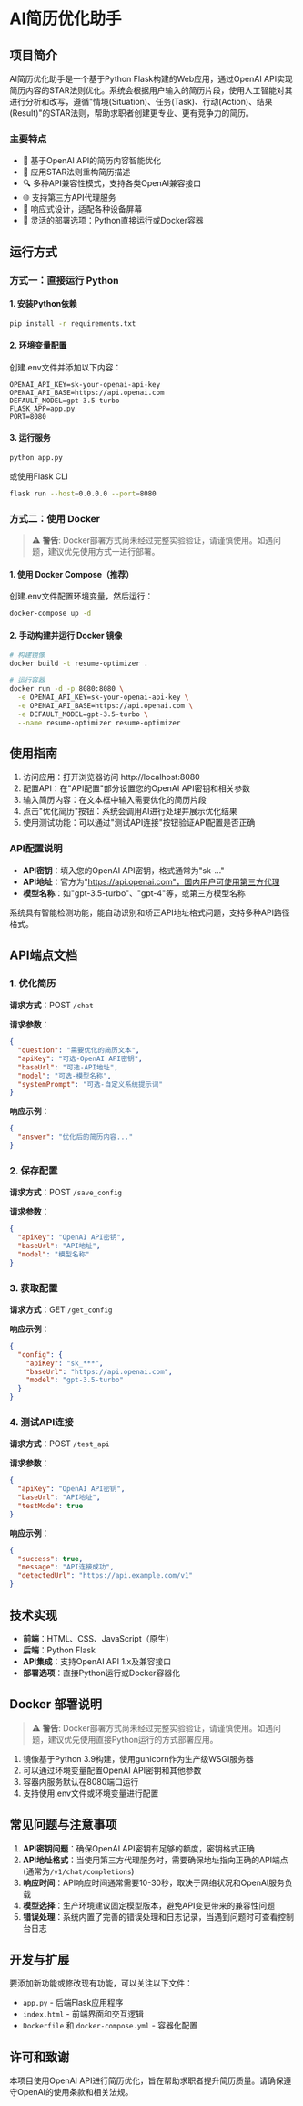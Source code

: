 # AI简历优化助手

## 项目简介

AI简历优化助手是一个基于Python Flask构建的Web应用，通过OpenAI API实现简历内容的STAR法则优化。系统会根据用户输入的简历片段，使用人工智能对其进行分析和改写，遵循"情境(Situation)、任务(Task)、行动(Action)、结果(Result)"的STAR法则，帮助求职者创建更专业、更有竞争力的简历。

### 主要特点
- 🚀 基于OpenAI API的简历内容智能优化
- 💼 应用STAR法则重构简历描述
- 🔍 多种API兼容性模式，支持各类OpenAI兼容接口
- 🌐 支持第三方API代理服务
- 📱 响应式设计，适配各种设备屏幕
- 🔧 灵活的部署选项：Python直接运行或Docker容器

## 运行方式

### 方式一：直接运行 Python

#### 1. 安装Python依赖
```bash
pip install -r requirements.txt
```

#### 2. 环境变量配置
创建.env文件并添加以下内容：
```env
OPENAI_API_KEY=sk-your-openai-api-key
OPENAI_API_BASE=https://api.openai.com
DEFAULT_MODEL=gpt-3.5-turbo
FLASK_APP=app.py
PORT=8080
```

#### 3. 运行服务
```bash
python app.py
```
或使用Flask CLI
```bash
flask run --host=0.0.0.0 --port=8080
```

### 方式二：使用 Docker

> ⚠️ **警告**: Docker部署方式尚未经过完整实验验证，请谨慎使用。如遇问题，建议优先使用方式一进行部署。

#### 1. 使用 Docker Compose（推荐）
创建.env文件配置环境变量，然后运行：
```bash
docker-compose up -d
```

#### 2. 手动构建并运行 Docker 镜像
```bash
# 构建镜像
docker build -t resume-optimizer .

# 运行容器
docker run -d -p 8080:8080 \
  -e OPENAI_API_KEY=sk-your-openai-api-key \
  -e OPENAI_API_BASE=https://api.openai.com \
  -e DEFAULT_MODEL=gpt-3.5-turbo \
  --name resume-optimizer resume-optimizer
```

## 使用指南

1. 访问应用：打开浏览器访问 http://localhost:8080
2. 配置API：在"API配置"部分设置您的OpenAI API密钥和相关参数
3. 输入简历内容：在文本框中输入需要优化的简历片段
4. 点击"优化简历"按钮：系统会调用AI进行处理并展示优化结果
5. 使用测试功能：可以通过"测试API连接"按钮验证API配置是否正确

### API配置说明
- **API密钥**：填入您的OpenAI API密钥，格式通常为"sk-..."
- **API地址**：官方为"https://api.openai.com"，国内用户可使用第三方代理
- **模型名称**：如"gpt-3.5-turbo"、"gpt-4"等，或第三方模型名称

系统具有智能检测功能，能自动识别和矫正API地址格式问题，支持多种API路径格式。

## API端点文档

### 1. 优化简历
**请求方式**：POST `/chat`

**请求参数**：
```json
{
  "question": "需要优化的简历文本", 
  "apiKey": "可选-OpenAI API密钥",
  "baseUrl": "可选-API地址",
  "model": "可选-模型名称",
  "systemPrompt": "可选-自定义系统提示词"
}
```

**响应示例**：
```json
{
  "answer": "优化后的简历内容..."
}
```

### 2. 保存配置
**请求方式**：POST `/save_config`

**请求参数**：
```json
{
  "apiKey": "OpenAI API密钥",
  "baseUrl": "API地址",
  "model": "模型名称"
}
```

### 3. 获取配置
**请求方式**：GET `/get_config`

**响应示例**：
```json
{
  "config": {
    "apiKey": "sk_***",
    "baseUrl": "https://api.openai.com",
    "model": "gpt-3.5-turbo"
  }
}
```

### 4. 测试API连接
**请求方式**：POST `/test_api`

**请求参数**：
```json
{
  "apiKey": "OpenAI API密钥",
  "baseUrl": "API地址",
  "testMode": true
}
```

**响应示例**：
```json
{
  "success": true,
  "message": "API连接成功",
  "detectedUrl": "https://api.example.com/v1"
}
```

## 技术实现

- **前端**：HTML、CSS、JavaScript（原生）
- **后端**：Python Flask
- **API集成**：支持OpenAI API 1.x及兼容接口
- **部署选项**：直接Python运行或Docker容器化

## Docker 部署说明

> ⚠️ **警告**: Docker部署方式尚未经过完整实验验证，请谨慎使用。如遇问题，建议优先使用直接Python运行的方式部署应用。

1. 镜像基于Python 3.9构建，使用gunicorn作为生产级WSGI服务器
2. 可以通过环境变量配置OpenAI API密钥和其他参数
3. 容器内服务默认在8080端口运行
4. 支持使用.env文件或环境变量进行配置

## 常见问题与注意事项
1. **API密钥问题**：确保OpenAI API密钥有足够的额度，密钥格式正确
2. **API地址格式**：当使用第三方代理服务时，需要确保地址指向正确的API端点(通常为`/v1/chat/completions`)
3. **响应时间**：API响应时间通常需要10-30秒，取决于网络状况和OpenAI服务负载
4. **模型选择**：生产环境建议固定模型版本，避免API变更带来的兼容性问题
5. **错误处理**：系统内置了完善的错误处理和日志记录，当遇到问题时可查看控制台日志

## 开发与扩展
要添加新功能或修改现有功能，可以关注以下文件：
- `app.py` - 后端Flask应用程序
- `index.html` - 前端界面和交互逻辑
- `Dockerfile` 和 `docker-compose.yml` - 容器化配置

## 许可和致谢
本项目使用OpenAI API进行简历优化，旨在帮助求职者提升简历质量。请确保遵守OpenAI的使用条款和相关法规。
